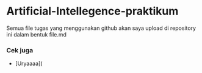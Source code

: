 # Artificial-Intellegence-praktikum

Semua file tugas yang menggunakan github akan saya upload di repository ini dalam bentuk file.md

### Cek juga
* [Uryaaaa](
